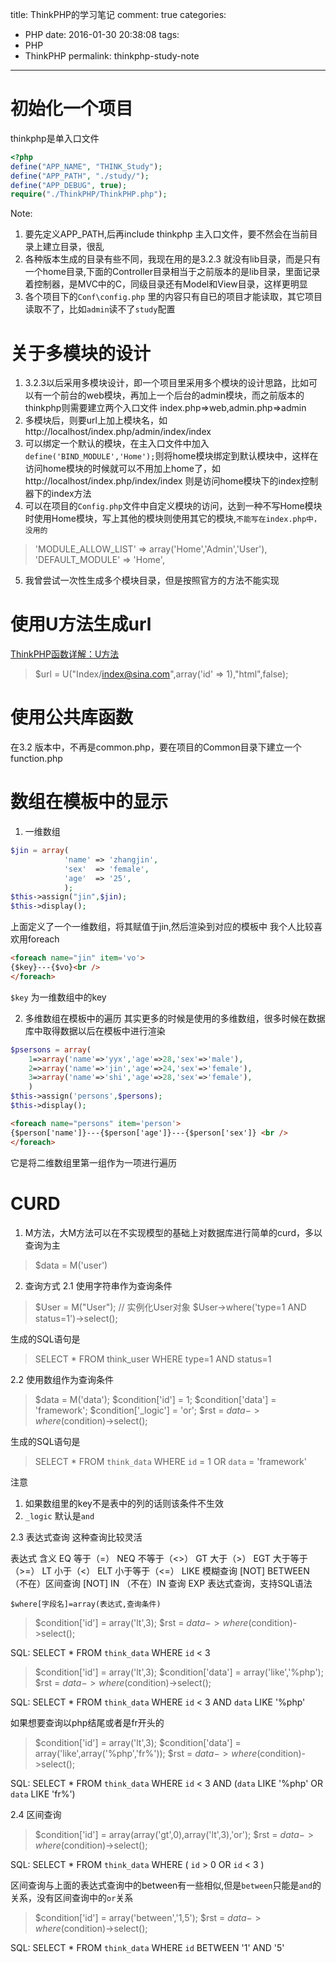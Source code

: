 title: ThinkPHP的学习笔记
comment: true
categories:
  - PHP
date: 2016-01-30 20:38:08
tags: 
  - PHP
  - ThinkPHP
permalink: thinkphp-study-note

---

# 初始化一个项目

thinkphp是单入口文件
``` php
<?php
define("APP_NAME", "THINK_Study");
define("APP_PATH", "./study/");
define("APP_DEBUG", true);
require("./ThinkPHP/ThinkPHP.php");
```

Note:
1. 要先定义APP_PATH,后再include thinkphp 主入口文件，要不然会在当前目录上建立目录，很乱
2. 各种版本生成的目录有些不同，我现在用的是3.2.3 就没有lib目录，而是只有一个home目录,下面的Controller目录相当于之前版本的是lib目录，里面记录着控制器，是MVC中的C，同级目录还有Model和View目录，这样更明显
3. 各个项目下的`Conf\config.php` 里的内容只有自已的项目才能读取，其它项目读取不了，比如`admin`读不了`study`配置
<!-- more -->
# 关于多模块的设计

1. 3.2.3以后采用多模块设计，即一个项目里采用多个模块的设计思路，比如可以有一个前台的web模块，再加上一个后台的admin模块，而之前版本的thinkphp则需要建立两个入口文件 index.php=>web,admin.php=>admin
2. 多模块后，则要url上加上模块名，如 http://localhost/index.php/admin/index/index
3. 可以绑定一个默认的模块，在主入口文件中加入
`define('BIND_MODULE','Home');`则将home模块绑定到默认模块中，这样在访问home模块的时候就可以不用加上home了，如 http://localhost/index.php/index/index 则是访问home模块下的index控制器下的index方法
4. 可以在项目的`Config.php`文件中自定义模块的访问，达到一种不写Home模块时使用Home模块，写上其他的模块则使用其它的模块,`不能写在index.php中，没用的`
> 'MODULE_ALLOW_LIST'    =>    array('Home','Admin','User'),
  'DEFAULT_MODULE'       =>    'Home',

5. 我曾尝试一次性生成多个模块目录，但是按照官方的方法不能实现


# 使用U方法生成url
[ThinkPHP函数详解：U方法](http://www.thinkphp.cn/info/132.html)
> $url = U("Index/index@sina.com",array('id' => 1),"html",false);

# 使用公共库函数
在3.2 版本中，不再是common.php，要在项目的Common目录下建立一个function.php 

# 数组在模板中的显示
1. 一维数组
``` php
$jin = array(
            'name' => 'zhangjin', 
            'sex'  => 'female',
            'age'  => '25',
            );
$this->assign("jin",$jin);
$this->display();
```

上面定义了一个一维数组，将其赋值于jin,然后渲染到对应的模板中
我个人比较喜欢用foreach

``` html
<foreach name="jin" item='vo'>
{$key}---{$vo}<br />
</foreach> 
```

`$key` 为一维数组中的key

2. 多维数组在模板中的遍历
其实更多的时候是使用的多维数组，很多时候在数据库中取得数据以后在模板中进行渲染

``` php
$psersons = array(
    1=>array('name'=>'yyx','age'=>28,'sex'=>'male'),
    2=>array('name'=>'jin','age'=>24,'sex'=>'female'),
    3=>array('name'=>'shi','age'=>28,'sex'=>'female'),
    )
$this->assign('persons',$persons);
$this->display();
```

``` html
<foreach name="persons" item='person'>
{$person['name']}---{$person['age']}---{$person['sex']} <br />
</foreach>
```

它是将二维数组里第一组作为一项进行遍历

# CURD

1. M方法，大M方法可以在不实现模型的基础上对数据库进行简单的curd，多以查询为主
> $data = M('user') 

2. 查询方式
2.1 使用字符串作为查询条件 
> $User = M("User"); // 实例化User对象
$User->where('type=1 AND status=1')->select(); 

生成的SQL语句是
> SELECT * FROM think_user WHERE type=1 AND status=1

2.2 使用数组作为查询条件
> $data = M('data');
$condition['id'] = 1;
$condition['data'] = 'framework';
$condition['_logic'] = 'or';
$rst = $data->where($condition)->select();

生成的SQL语句是
> SELECT * FROM `think_data` WHERE `id` = 1 OR `data` = 'framework'

注意
1. 如果数组里的key不是表中的列的话则该条件不生效
2. `_logic` 默认是`and`

2.3 表达式查询
这种查询比较灵活

表达式 含义
EQ  等于（=）
NEQ 不等于（<>）
GT  大于（>）
EGT 大于等于（>=）
LT  小于（<）
ELT 小于等于（<=）
LIKE    模糊查询
[NOT] BETWEEN   （不在）区间查询
[NOT] IN    （不在）IN 查询
EXP 表达式查询，支持SQL语法

`$where[字段名]=array(表达式,查询条件)`

> $condition['id'] = array('lt',3);
$rst = $data->where($condition)->select();

SQL: SELECT * FROM `think_data` WHERE `id` < 3 

> $condition['id'] = array('lt',3);
$condition['data'] = array('like','%php');
$rst = $data->where($condition)->select();

SQL: SELECT * FROM `think_data` WHERE `id` < 3 AND `data` LIKE '%php' 

如果想要查询以php结尾或者是fr开头的
>$condition['id'] = array('lt',3);
$condition['data'] = array('like',array('%php','fr%'));
$rst = $data->where($condition)->select();

SQL: SELECT * FROM `think_data` WHERE `id` < 3 AND (`data` LIKE '%php' OR `data` LIKE 'fr%')

2.4 区间查询
> $condition['id'] = array(array('gt',0),array('lt',3),'or');
$rst = $data->where($condition)->select();  

SQL: SELECT * FROM `think_data` WHERE ( `id` > 0 OR `id` < 3 )

区间查询与上面的表达式查询中的between有一些相似,但是`between`只能是`and`的关系，没有区间查询中的`or`关系

> $condition['id'] = array('between','1,5');
$rst = $data->where($condition)->select();

SQL: SELECT * FROM `think_data` WHERE `id` BETWEEN '1' AND '5' 

